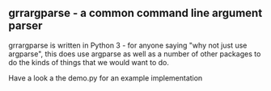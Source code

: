 <html>
<h2>grrargparse - a common command line argument parser </h2>
<p>
grrargparse is written in Python 3 - for anyone saying "why not just use argparse", this does use argparse as well as a number of other packages to do the kinds of things that we would want to do.
</p>
<p>
Have a look a the demo.py for an example implementation
</p>
</html>
